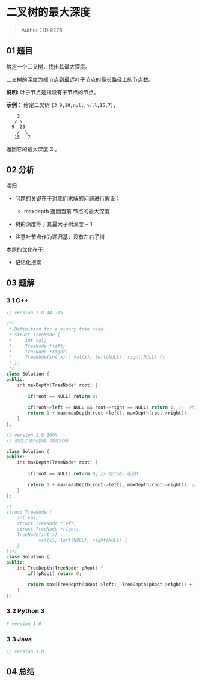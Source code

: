 # 二叉树的最大深度 

> Author：ID.9276

## 01 题目

给定一个二叉树，找出其最大深度。

二叉树的深度为根节点到最远叶子节点的最长路径上的节点数。

**说明:** 叶子节点是指没有子节点的节点。

**示例：**
给定二叉树 `[3,9,20,null,null,15,7]`，

```
    3
   / \
  9  20
    /  \
   15   7
```

返回它的最大深度 3 。

## 02 分析

递归

- 问题的关键在于对我们求解的问题进行假设；
  - maxdepth 返回当前 节点的最大深度

- 树的深度等于其最大子树深度 + 1
- 注意叶节点作为递归基，没有左右子树

本题的优化在于:

- 记忆化搜索

## 03 题解

### 3.1 C++

```c++
// version 1.0 44.31%

/**
 * Definition for a binary tree node.
 * struct TreeNode {
 *     int val;
 *     TreeNode *left;
 *     TreeNode *right;
 *     TreeNode(int x) : val(x), left(NULL), right(NULL) {}
 * };
 */
class Solution {
public:
    int maxDepth(TreeNode* root) {
        
        if(root == NULL) return 0;
        
        if(root->left == NULL && root->right == NULL) return 1; //  叶节点
        return 1 + max(maxDepth(root->left), maxDepth(root->right));
    }
};
```

```c++
// version 2.0 100%
// 修改了递归逻辑，简化代码

class Solution {
public:
    int maxDepth(TreeNode* root) {
        
        if(root == NULL) return 0; // 空节点，返回0

        return 1 + max(maxDepth(root->left), maxDepth(root->right)); // 树节点，累加
    }
};
```





```c++
/*
struct TreeNode {
	int val;
	struct TreeNode *left;
	struct TreeNode *right;
	TreeNode(int x) :
			val(x), left(NULL), right(NULL) {
	}
};*/
class Solution {
public:
    int TreeDepth(TreeNode* pRoot) {
        if(!pRoot) return 0;

        return max(TreeDepth(pRoot->left), TreeDepth(pRoot->right)) + 1;
    }
};
```



### 3.2 Python 3

```python
# version 1.0 


```

### 3.3 Java

```java
// version 1.0

```



## 04 总结

